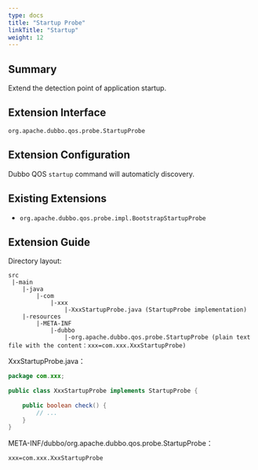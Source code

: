 ```yaml
---
type: docs
title: "Startup Probe"
linkTitle: "Startup"
weight: 12
---
```


## Summary


Extend the detection point of application startup.
## Extension Interface


`org.apache.dubbo.qos.probe.StartupProbe`


## Extension Configuration


Dubbo QOS `startup` command will automaticly discovery.


## Existing Extensions


- `org.apache.dubbo.qos.probe.impl.BootstrapStartupProbe`



## Extension Guide


Directory layout:


```
src
 |-main
    |-java
        |-com
            |-xxx
                |-XxxStartupProbe.java (StartupProbe implementation)
    |-resources
        |-META-INF
            |-dubbo
                |-org.apache.dubbo.qos.probe.StartupProbe (plain text file with the content：xxx=com.xxx.XxxStartupProbe)
```


XxxStartupProbe.java：


```java
package com.xxx;
 
public class XxxStartupProbe implements StartupProbe {
    
    public boolean check() {
        // ...
    }
}
```


META-INF/dubbo/org.apache.dubbo.qos.probe.StartupProbe：


```
xxx=com.xxx.XxxStartupProbe
```




